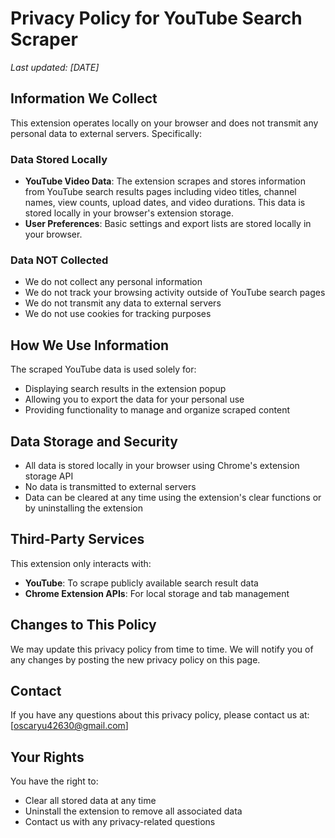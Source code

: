 # Privacy Policy for YouTube Search Scraper

*Last updated: [DATE]*

## Information We Collect

This extension operates locally on your browser and does not transmit any personal data to external servers. Specifically:

### Data Stored Locally
- **YouTube Video Data**: The extension scrapes and stores information from YouTube search results pages including video titles, channel names, view counts, upload dates, and video durations. This data is stored locally in your browser's extension storage.
- **User Preferences**: Basic settings and export lists are stored locally in your browser.

### Data NOT Collected
- We do not collect any personal information
- We do not track your browsing activity outside of YouTube search pages
- We do not transmit any data to external servers
- We do not use cookies for tracking purposes

## How We Use Information

The scraped YouTube data is used solely for:
- Displaying search results in the extension popup
- Allowing you to export the data for your personal use
- Providing functionality to manage and organize scraped content

## Data Storage and Security

- All data is stored locally in your browser using Chrome's extension storage API
- No data is transmitted to external servers
- Data can be cleared at any time using the extension's clear functions or by uninstalling the extension

## Third-Party Services

This extension only interacts with:
- **YouTube**: To scrape publicly available search result data
- **Chrome Extension APIs**: For local storage and tab management

## Changes to This Policy

We may update this privacy policy from time to time. We will notify you of any changes by posting the new privacy policy on this page.

## Contact

If you have any questions about this privacy policy, please contact us at: [oscaryu42630@gmail.com]

## Your Rights

You have the right to:
- Clear all stored data at any time
- Uninstall the extension to remove all associated data
- Contact us with any privacy-related questions